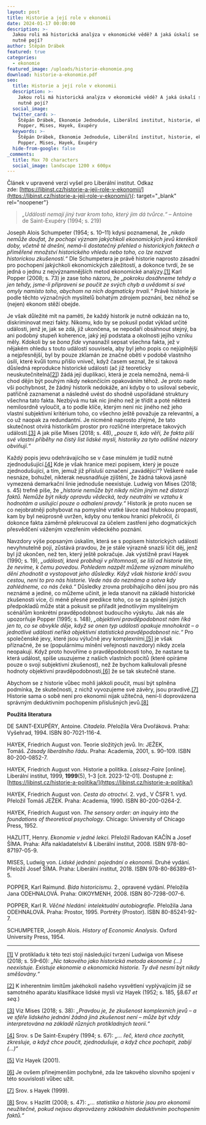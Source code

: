 ```yaml
---
layout: post
title: Historie a její role v ekonomii
date: 2024-01-17 00:00:00
description: >-
  Jakou roli má historická analýza v ekonomické vědě? A jaká úskalí se s ní
  nutně pojí?
author: Štěpán Drábek
featured: true
categories:
  - ekonomie
featured_image: /uploads/historie-ekonomie.png
download: historie-a-ekonomie.pdf
seo:
  title: Historie a její role v ekonomii
  description: >-
    Jakou roli má historická analýza v ekonomické vědě? A jaká úskalí se s ní
    nutně pojí?
  social_image:
  twitter_card: >-
    Štěpán Drábek, Ekonomie Jednoduše, Liberální institut, historie, ekonomie,
    Popper, Mises, Hayek, Exupéry
  keywords: >-
    Štěpán Drábek, Ekonomie Jednoduše, Liberální institut, historie, ekonomie,
    Popper, Mises, Hayek, Exupéry
  hide-from-google: false
_comments:
  title: Max 70 characters
  social_image: landscape 1200 x 600px
---
```

Článek v upravené verzi vyšel pro Liberální institut. Odkaz zde:&nbsp;[https://libinst.cz/historie-a-jeji-role-v-ekonomii/](https://libinst.cz/historie-a-jeji-role-v-ekonomii/){: target="_blank" rel="noopener"}



> *„Události nemají jiný tvar krom toho, který jim dá tvůrce.“ –*&nbsp;Antoine de Saint-Exupéry (1994; s. 219)



Joseph Alois Schumpeter (1954; s. 10–11) kdysi poznamenal, že *„nikdo nemůže doufat, že pochopí význam jakýchkoli ekonomických jevů kterékoli doby, včetně té dnešní, nemá-li dostatečný přehled o historických faktech a přiměřené množství historického vhledu nebo toho, co lze nazvat historickou zkušeností.“* Dle Schumpetera je právě historie naprosto zásadní pro pochopení jakýchkoli ekonomických záležitostí, a dokonce tvrdí, že se jedná o jednu z nejvýznamnějších metod ekonomické analýzy.[\[1\]](#_ftn1) Karl Popper (2008; s. 73) je zase toho názoru, že *„pokroku dosáhneme tehdy a jen tehdy, jsme-li připraveni se poučit ze svých chyb a uvědomit si své omyly namísto toho, abychom na nich dogmaticky trvali.“* Právě historie je podle těchto význačných myslitelů bohatým zdrojem poznání, bez něhož se (nejen) ekonom stěží obejde.

Je však důležité mít na paměti, že každý historik je nutně odkázán na to, diskriminovat mezi fakty. Nikomu, kdo by se pokusil podat výklad určité události, jenž je, jak se zdá, již ukončena, se nepodaří obsáhnout stejný, ba ani podobný stupeň koherence, jaký její podstata a okolnosti jejího vzniku měly. Kdokoli by se *bona fide* vynasnažil sepsat všechna fakta, jež v nějakém ohledu s touto událostí souvisela, aby byl jeho popis co nejúplnější a nejpřesnější, byl by pouze zklamán ze značné oběti v podobě vlastního úsilí, které kvůli tomu přišlo vniveč, když časem seznal, že si taková důsledná reprodukce historické události (ač již teoreticky neuskutečnitelná[\[2\]](#_ftn2)) žádá její duplikaci, která je zcela nemožná, nemá-li chod dějin být pouhým nikdy nekončícím opakováním téhož. Je proto nade vši pochybnost, že žádný historik nedokáže, ani kdyby o to usiloval sebevíc, patřičně zaznamenat a následně uvést do shodně uspořádané struktury všechna tato fakta. Nezbývá mu tak nic jiného než je třídit a poté některá nemilosrdně vyloučit, a to podle klíče, kterým není nic jiného než jeho vlastní subjektivní kritérium toho, co všechno ještě považuje za relevantní, a co už naopak za redundantní. Je nicméně naprosto zřejmé, že tato skutečnost otvírá historikům prostor pro rozličné interpretace takových událostí.[\[3\]](#_ftn3) A jak píše Mises (2018; s. 48), *„pouze ti, kdo věří, že fakta píší své vlastní příběhy na čistý list lidské mysli, historiky za tyto odlišné názory obviňují.“*

Každý popis jevu odehrávajícího se v čase minulém je tudíž nutně zjednodušující.[\[4\]](#_ftn4) Kde je však hranice mezi popisem, který je pouze zjednodušující, a tím, jemuž již přísluší označení „zavádějící“? Veškeré naše nesnáze, bohužel, nikterak neusnadňuje zjištění, že žádná taková jasně vymezená demarkační linie jednoduše neexistuje. Ludwig von Mises (2018; s. 45) trefně píše, že *„historie nemůže být nikdy ničím jiným než distorzí faktů. Nemůže být nikdy opravdu vědecká, tedy neutrální ve vztahu k hodnotám a usilující pouze o odhalení pravdy.“* Historik je proto nucen se co nejobratněji pohybovat na pomyslné vratké lávce nad hlubokou propastí, kam by byl neúprosně uvržen, kdyby onu tenkou hranici překročil, či dokonce fakta záměrně překrucoval za účelem zastření jeho dogmatických přesvědčení váženým vzezřením vědeckého poznání.

Navzdory výše popsaným úskalím, která se s popisem historických událostí nevyhnutelně pojí, zůstává pravdou, že je stále výrazně snazší líčit děj, jenž byl již ukončen, než ten, který ještě pokračuje. Jak výstižně praví Hayek (1990; s. 19), *„události, které probíhají v přítomnosti, se liší od historie tím, že nevíme, k čemu povedou. Pohledem nazpět můžeme význam minulého dění zhodnotit a vystopovat jeho důsledky. Když však historie kráčí svou cestou, není to pro nás historie. Vede nás do neznáma a sotva kdy zahlédneme, co nás čeká.“* Důsledky zrovna probíhajícího dění jsou pro nás neznámé a jediné, co můžeme učinit, je leda stanovit na základě historické zkušenosti více, či méně přesné predikce toho, co se za splnění jistých předpokladů může stát a pokusit se přiřadit jednotlivým myslitelným scénářům konkrétní pravděpodobnost budoucího výskytu. Jak nás ale upozorňuje Popper (1995; s. 148), *„objektivní pravděpodobnost nám říká jen to, co se obvykle děje, když se onen typ události opakuje mnohokrát – o jednotlivé události neříká objektivní statistická pravděpodobnost nic.“* Pro společenské jevy, které jsou výlučně jevy komplexními,[\[5\]](#_ftn5) je však příznačné, že se (populárnímu mínění veřejnosti navzdory) nikdy zcela neopakují. Když proto hovoříme o pravděpodobnosti toho, že nastane ta která událost, spíše usuzujeme z našich vlastních pocitů (které opíráme pouze o svoji subjektivní zkušenost), než že bychom kalkulovali přesné hodnoty objektivní pravděpodobnosti,[\[6\]](#_ftn6) že se tak skutečně stane.

Abychom se z historie vůbec mohli jakkoli poučit, musí být splněna podmínka, že skutečnosti, z nichž vyvozujeme své závěry, jsou pravdivé.[\[7\]](#_ftn7) Historie sama o sobě není pro ekonomii nijak užitečná, není-li doprovázena správným deduktivním pochopením příslušných jevů.[\[8\]](#_ftn8)

**Použitá literatura**

DE SAINT-EXUPÉRY, Antoine. *Citadela*. Přeložila Věra Dvořáková. Praha: Vyšehrad, 1994. ISBN 80-7021-116-4.

HAYEK, Friedrich August von. Teorie složitých jevů. In: JEŽEK, Tomáš.&nbsp;*Zásady liberálního řádu*. Praha: Academia, 2001, s. 90–109. ISBN 80-200-0852-7.

HAYEK, Friedrich August von. Historie a politika.&nbsp;*Laissez-Faire*&nbsp;\[online\]. Liberální institut, 1999,&nbsp;**1999**(5), 1–3 \[cit. 2023-12-01\]. Dostupné z: [https://libinst.cz/historie-a-politika/](https://libinst.cz/historie-a-politika/)

HAYEK, Friedrich August von.&nbsp;*Cesta do otroctví*. 2. vyd., V ČSFR 1. vyd. Přeložil Tomáš JEŽEK. Praha: Academia, 1990. ISBN 80-200-0264-2.

HAYEK, Friedrich August von.&nbsp;*The sensory order: an inquiry into the foundations of theoretical psychology*. Chicago: University of Chicago Press, 1952.

HAZLITT, Henry.&nbsp;*Ekonomie v jedné lekci*. Přeložil Radovan KAČÍN a Josef ŠÍMA. Praha: Alfa nakladatelství & Liberální institut, 2008. ISBN 978-80-87197-05-9.

MISES, Ludwig von. *Lidské jednání: pojednání o ekonomii*. Druhé vydání. Přeložil Josef ŠÍMA. Praha: Liberální institut, 2018. ISBN 978-80-86389-61-5.

POPPER, Karl Raimund. *Bída historicismu*. 2., opravené vydání. Přeložila Jana ODEHNALOVÁ. Praha: OIKOYMENH, 2008. ISBN 80-7298-007-6.

POPPER, Karl R.&nbsp;*Věčné hledání: intelektuální autobiografie*. Přeložila Jana ODEHNALOVÁ. Praha: Prostor, 1995. Portréty (Prostor). ISBN 80-85241-92-7.

SCHUMPETER, Joseph Alois.&nbsp;*History of Economic Analysis*. Oxford University Press, 1954.

---

[\[1\]](applewebdata://1890CD06-1A7B-43E6-8E2C-1178249E8C3F#_ftnref1) V protikladu k této tezi stojí následující tvrzení Ludwiga von Misese (2018; s. 59–60): *„Nic takového jako historická metoda ekonomie (…) neexistuje. Existuje ekonomie a ekonomická historie. Ty dvě nesmí být nikdy směšovány.“*

[\[2\]](applewebdata://1890CD06-1A7B-43E6-8E2C-1178249E8C3F#_ftnref2) K inherentním limitům jakéhokoli našeho vysvětlení vyplývajícím již se samotného aparátu klasifikace lidské mysli viz Hayek (1952; s. 185, §8.67 *et seq.*)

[\[3\]](applewebdata://1890CD06-1A7B-43E6-8E2C-1178249E8C3F#_ftnref3) Viz Mises (2018; s. 38): *„Pravdou je, že zkušenost komplexních jevů – a ve sféře lidského jednání žádná jiná zkušenost není – může být vždy interpretována na základě různých protikladných teorií.“*

[\[4\]](applewebdata://1890CD06-1A7B-43E6-8E2C-1178249E8C3F#_ftnref4) Srov. s De Saint-Exupéry (1994; s. 67): *„… řeč, která chce zachytit, zkresluje, a když chce poučit, zjednodušuje, a když chce pochopit, zabíjí (…)“*

[\[5\]](applewebdata://1890CD06-1A7B-43E6-8E2C-1178249E8C3F#_ftnref5) Viz Hayek (2001).

[\[6\]](applewebdata://1890CD06-1A7B-43E6-8E2C-1178249E8C3F#_ftnref6) Je ovšem přinejmenším pochybné, zda lze takového slovního spojení v této souvislosti vůbec užít.

[\[7\]](applewebdata://1890CD06-1A7B-43E6-8E2C-1178249E8C3F#_ftnref7) Srov. s Hayek (1999).

[\[8\]](applewebdata://1890CD06-1A7B-43E6-8E2C-1178249E8C3F#_ftnref8) Srov. s Hazlitt (2008; s. 47): *„… statistika a historie jsou pro ekonomii neužitečné, pokud nejsou doprovázeny základním deduktivním pochopením faktů.“*
